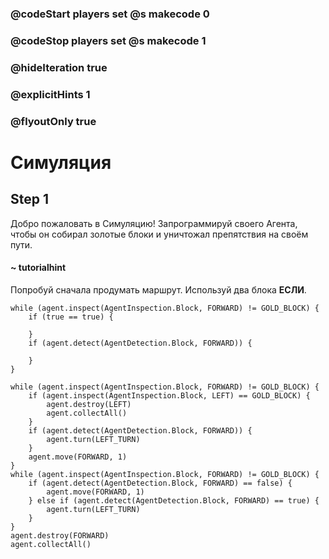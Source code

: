 ### @codeStart players set @s makecode 0
### @codeStop players set @s makecode 1

### @hideIteration true 
### @explicitHints 1
### @flyoutOnly true

# Симуляция

## Step 1
Добро пожаловать в Симуляцию! Запрограммируй своего Агента, чтобы он собирал золотые блоки и уничтожал препятствия на своём пути.

#### ~ tutorialhint
Попробуй сначала продумать маршрут. Используй два блока **ЕСЛИ**.


```template
while (agent.inspect(AgentInspection.Block, FORWARD) != GOLD_BLOCK) {
    if (true == true) {
        
    }
    if (agent.detect(AgentDetection.Block, FORWARD)) {

    }
}

```
```ghost
while (agent.inspect(AgentInspection.Block, FORWARD) != GOLD_BLOCK) {
    if (agent.inspect(AgentInspection.Block, LEFT) == GOLD_BLOCK) {
        agent.destroy(LEFT)
        agent.collectAll()
    }
    if (agent.detect(AgentDetection.Block, FORWARD)) {
        agent.turn(LEFT_TURN)
    }
    agent.move(FORWARD, 1)
}
while (agent.inspect(AgentInspection.Block, FORWARD) != GOLD_BLOCK) {
    if (agent.detect(AgentDetection.Block, FORWARD) == false) {
        agent.move(FORWARD, 1)
    } else if (agent.detect(AgentDetection.Block, FORWARD) == true) {
        agent.turn(LEFT_TURN)
    }
}
agent.destroy(FORWARD)
agent.collectAll()
```

